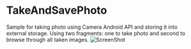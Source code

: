 TakeAndSavePhoto
================

Sample for taking photo using Camera Android API and storing it into external storage.
Using two fragments: one to take photo and second to browse through all taken images. 
![ScreenShot](https://raw.github.com/nichtemna/TakeAndSavePhoto/master/2013-11-29%2011.11.54.png)
